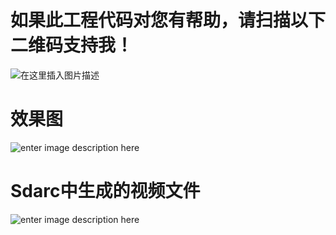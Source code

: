 # 如果此工程代码对您有帮助，请扫描以下二维码支持我！
![在这里插入图片描述](https://raw.githubusercontent.com/xiaxveliang/GLES2_Anima_LoadFrom_Obj/master/image/pay_2rmb.png)

# 效果图

![enter image description here](https://raw.githubusercontent.com/xiaxveliang/GLES2_AUDIO_VIDEO_RECODE/master/image/001.png)

# Sdarc中生成的视频文件

![enter image description here](https://raw.githubusercontent.com/xiaxveliang/GLES2_AUDIO_VIDEO_RECODE/master/image/002.png)



